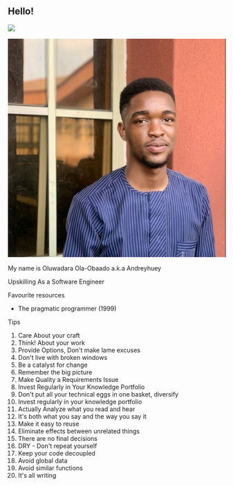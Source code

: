 ## Hello!

![](https://komarev.com/ghpvc/?username=Andreyhuey)

![](./src/assets/avatar.jpeg)

My name is Oluwadara Ola-Obaado a.k.a Andreyhuey

Upskilling As a Software Engineer

Favourite resources

- The pragmatic programmer (1999)

Tips

1. Care About your craft
2. Think! About your work
3. Provide Options, Don't make lame excuses
4. Don't live with broken windows
5. Be a catalyst for change
6. Remember the big picture
7. Make Quality a Requirements Issue
8. Invest Regularly in Your Knowledge Portfolio
9. Don't put all your technical eggs in one basket, diversify
10. Invest regularly in your knowledge portfolio
11. Actually Analyze what you read and hear
12. It's both what you say and the way you say it
13. Make it easy to reuse
14. Eliminate effects between unrelated things
15. There are no final decisions
16. DRY - Don't repeat yourself
17. Keep your code decoupled
18. Avoid global data
19. Avoid similar functions
20. It's all writing 
